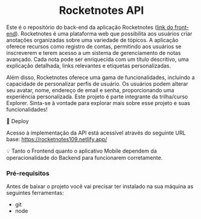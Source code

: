 <h1 align="center">
    Rocketnotes API
</h1>

Este é o repositório do back-end da aplicação Rocketnotes ([link do front-end](https://github.com/devwagnerdw/Rocketnotes-Frontend)). Rocketnotes é uma plataforma web que possibilita aos usuários criar anotações organizadas sobre uma variedade de tópicos. A aplicação oferece recursos como registro de contas, permitindo aos usuários se inscreverem e terem acesso a um sistema de gerenciamento de notas avançado. Cada nota pode ser enriquecida com um título descritivo, uma explicação detalhada, links relevantes e etiquetas personalizadas.

Além disso, Rocketnotes oferece uma gama de funcionalidades, incluindo a capacidade de personalizar perfis de usuário. Os usuários podem alterar seu avatar, nome, endereço de email e senha, proporcionando uma experiência personalizada. Este projeto é parte integrante da trilha/curso Explorer.
Sinta-se à vontade para explorar mais sobre esse projeto e suas funcionalidades!

🔗 Deploy

Acesso à implementação da API está acessível através do seguinte URL base: https://rocketnotes109.netlify.app/

💡 Tanto o Frontend quanto o aplicativo Mobile dependem da operacionalidade do Backend para funcionarem corretamente.

### Pré-requisitos
Antes de baixar o projeto você vai precisar ter instalado na sua máquina as seguintes ferramentas:

* git
* node
